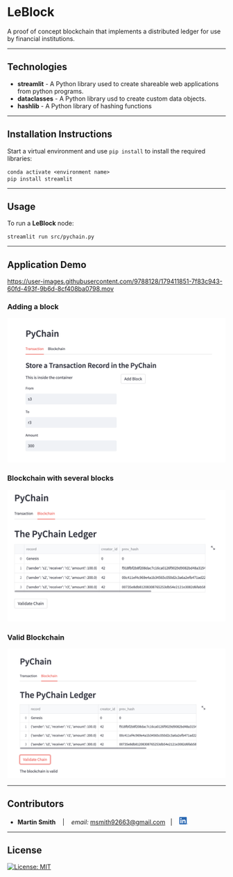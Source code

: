 # LeBlock

A proof of concept blockchain that implements a distributed ledger for use by financial institutions.

---

## Technologies

* **streamlit** - A Python library used to create shareable web applications from python programs.
* **dataclasses** - A Python library usd to create custom data objects.
* **hashlib** - A Python library of hashing functions

---

## Installation Instructions
Start a virtual environment and use `pip install` to install the required libraries:
```
conda activate <environment name>
pip install streamlit
```

---

## Usage

To run a **LeBlock** node:
```
streamlit run src/pychain.py
```

---

## Application Demo

https://user-images.githubusercontent.com/9788128/179411851-7f83c943-60fd-493f-9b6d-8cf408ba0798.mov

### Adding a block
![Adding a Block](images/block_entry.png)

### Blockchain with several blocks
![View Blockchain](images/blocks.png)

### Valid Blockchain
![Valid Blockchain](images/valid_blockchain.png)

---

## Contributors

*  **Martin Smith** <span>&nbsp;&nbsp;</span> |
<span>&nbsp;&nbsp;</span> *email:* msmith92663@gmail.com <span>&nbsp;&nbsp;</span>|
<span>&nbsp;&nbsp;</span> [<img src="images/LI-In-Bug.png" alt="in" width="20"/>](https://www.linkedin.com/in/smithmartinp/)

---

## License

[![License: MIT](https://img.shields.io/badge/License-MIT-yellow.svg)](LICENSE)
